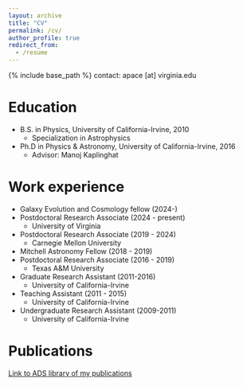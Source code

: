 ```yaml
---
layout: archive
title: "CV"
permalink: /cv/
author_profile: true
redirect_from:
  - /resume
---
```


{% include base_path %}
contact: apace [at] virginia.edu

Education
======
* B.S. in Physics, University of California-Irvine, 2010
  * Specialization in Astrophysics
* Ph.D in Physics & Astronomy, University of California-Irvine, 2016
  * Advisor: Manoj Kaplinghat

Work experience
======
* Galaxy Evolution and Cosmology fellow (2024-)
* Postdoctoral Research Associate (2024 - present)
  * University of Virginia
* Postdoctoral Research Associate (2019 - 2024)
  * Carnegie Mellon University 
* Mitchell Astronomy Fellow (2018 - 2019)
* Postdoctoral Research Associate (2016 - 2019)
  * Texas A&M University
* Graduate Research Assistant (2011-2016)
  * University of California-Irvine
* Teaching Assistant (2011 - 2015)
  * University of California-Irvine
* Undergraduate Research Assistant (2009-2011)
  * University of California-Irvine

Publications
======
<span style="color:blue"> [Link to ADS library of my publications](https://ui.adsabs.harvard.edu/public-libraries/hJ77Di5nQ0qwHYNpG0yRpA) </span>


